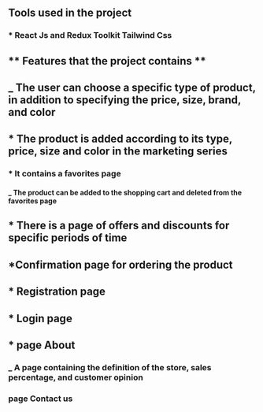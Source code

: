 ##  Tools used in the project
###  * React Js and Redux Toolkit Tailwind Css 
## ** Features that the project contains **
##  _ The user can choose a specific type of product, in addition to specifying the price, size, brand, and color
## * The product is added according to its type, price, size and color in the marketing series
### * It contains a favorites page
####  _ The product can be added to the shopping cart and deleted from the favorites page
## * There is a page of offers and discounts for specific periods of time
## *Confirmation page for ordering the product
## * Registration page 
## * Login page
## * page About 
### _ A page containing the definition of the store, sales percentage, and customer opinion
### page Contact us 

